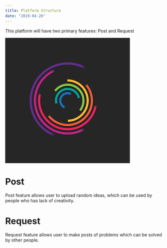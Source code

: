 ```yaml
---
title: Platform Structure
date: "2019-04-26"
---
```


This platform will have two primary features: Post and Request

<!-- end -->
![Colorful](./colorful.gif)

# Post

Post feature allows user to upload random ideas, which can be used by people who
has lack of creativity.

# Request

Request feature allows user to make posts of problems which can be solved by other
people.
